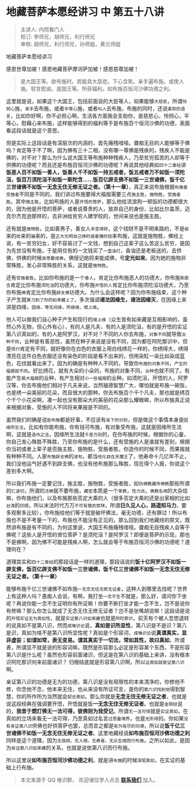 # 地藏菩萨本愿经讲习 中 第五十八讲

> 主讲人: 内院看门人 <br />
> 校订: 李师兄，胡师兄，利行师兄 <br />
> 审核: 胡师兄，利行师兄，孙师姐，黄兰师姐 <br />

地藏菩萨本愿经讲习

感恩世尊加被！感恩地藏菩萨摩诃萨加被！感恩慈尊加被！

> 是大国王等。欲布施时。若能具大慈悲。下心含笑。亲手遍布施。或使人施。软言慰谕。是国王等。所获福利。如布施百恒河沙佛功德之利。

这里就是说，如果这个大国王，包括前面说的大臣等人，如果能够`大慈悲`，所谓`怜悯心`施，`亲手`去布施，或者`平等心`施，或者`叫人`去布施，布施的同时，还说`柔软的语言`，比如你好啊，你不必担心啊，生活各方面我会支助你，是慈悲心，怜悯心，平等心，慰藉心来布施，这样能够得到的福利等于是布施百个恒河沙佛的功德，表面看这段话就是这个意思。

但是实际上这段话是有深层次的内涵的，首先癃残喑哑。聋痴无目的人能够等于佛吗？肯定等于不了啊，因为佛有三十二相，没有哪一尊佛是残疾的，残疾人不能是佛的，对不对？那么为什么说大国王等布施种种残疾人，乃至贫穷孤苦的人却等于供佛的功德呢？而且还是布施百恒河沙佛的功德呢？再说其他经典如`四十二章经`讲**饭恶人百不如饭一善人，饭善人千不如饭一持五戒者，饭五戒者万不如饭一须陀洹，饭百万须陀洹不如饭一斯陀含……饭百亿辟支佛不如饭一三世诸佛，饭千亿三世诸佛不如饭一无念无住无修无证之者。（第十一章）**，真正来说布施根据`布施者` `受施者`不同是不同的，我们讲过布施要得大福报需要三点`施主胜`，`施物胜`，`受施者胜`。其中`施主胜`，比如布施的人是`开悟的菩萨`，那么他给流浪狗一顿饭的功德都很大的，因为他是开悟的菩萨，或者说尊贵的人，放弃自己的身份，比如比尔盖茨，迈克尔杰克逊那样的，去非洲给贫穷人建学校的，世间来说也是施主胜。

还有就是`施物胜`，比如善男子，善女人`辛苦得财`，这个钱财不是不明来路的，不是`偷`来的`抢`来的`骗`来的，是`正大光明自己挣的或者赚的钱`来布施，这就是施物胜，佛经上说，有一贫穷妇女，好不容易讨了一文钱，想到自己这辈子这么苦这么贫穷，是因为先世没有布施，于是用仅有的一文钱买了`一盏油灯`，香油还是老板送的，去供佛，供佛的时候`发愿要成佛`，佛授记她将来能成佛，号**定光如来**。因为她的施物非常殊胜，发心非常殊胜的关系，这就是`施物胜`。

还有`受施者胜`，比如你布施的是一个`善人`，肯定比你布施恶人的功德大，你布施`斯那含`肯定比你布施`须陀洹`的功德大，你布施`开悟的人`肯定比你布施须陀洹功德大，乃至你布施`佛`肯定比你布施`辟支佛`功德大。为什么会这样呢？因为你布施结束，这个种子产生就`熏习到了你的如来藏上了`，多次强调**诸法因缘生，诸法因缘灭**，在因缘上来讲是四缘，`因缘，等无间缘，所缘缘，增上缘`。

他人可以做我们自心种子产生和现行的`增上缘`（众生皆有如来藏是互相影响的，虽然心外无物，但心外有心），有的人是凡夫，有的人是须陀洹，有的是开悟的实证第八识真如的，有的人是阿罗汉，对不对？不同的人你去布施，`对象不同`就导致`业种不同`，业种是有善恶性，虽然在种子来说是没有不同，因为都在阿陀那识中，但是`现行`肯定有不同，就好像你在白色的衣服上用白线绣花一样的，你绣得大，绣得漂亮在这件白色衣服还没有染色的阶段是看不出来的，但用染缸一染比如染成蓝色，花纹就看出来了。因为的确是有种种人不同的，导致你`布施的对象不同`，`产生的福报就不同`。好比绣花，就有大朵的小朵的，布施的对象不同，`业种`也就不同了。有能产生`极大福报`的业种，有产生相对`小一些福报`的业种。如须陀洹，开悟的人，阿罗汉等，你去布施他们相对于凡夫来说，当然福德智慧广大，哪怕就是布施一碗饭，也是绣一朵美丽的花朵，而且很大的那种。你去布施百个千个凡夫，那也就是绣百个千个小花朵啊，凑一起也没有那朵大的美丽的花朵那么耀眼嘛，所以布施真正说来根据对象，受施的人不同将来果报是不同的。

虽然我们的确是说`能布施`都是好事，不应该有`高下的分别`，但是做这个事情本身是`因缘所生法`，比如有你能布施，你有钱可布施，有对象受布施，这就是因缘所生法啊，这就是`造作之法`，因缘所生法就`千差万别`的，在你布施的时候，根据你的心量，你自己发心殊胜不殊胜，乃至你布施的是什么，还有受施的人是谁就有差别，根据你当初或者上辈子是否施主胜，施物胜，受施者胜，你造作的时候不同，而果报就有种种不同。人家`布施辟支佛`的`波旬`，都当`他化自在天魔王`了，他寿命十几亿年不止，我们没他运气好遇不到辟支佛，也没有他布施那么殊胜，现在得个人报，你说这个差别多大啊。

所以我们布施一定要记住，施主胜，施物胜，受施者胜，如`伪佛教藏传佛教`那些所谓的`仁波切`，所谓的`活佛`就不要布施，`藏密`本质是一个`苯教`，`性力派`，`佛教名相`的大杂烩嘛，你布施他们，以及布施那些否定大乘的人（很多否定大乘的还是出家相的比如`台湾`的`印顺`，所以末法时代万万`不可有僧衣崇拜`，所谓**日久见人心，路遥知马力**，要多观察多比较），你布施给他们等于就是破坏佛法，毫无功德，还有罪过！所以布施也不是不考量一下的，布施也不能没有正见的，那么回到我们地藏经的原文，既然讲布施是有不同的，为何这里说，大国王布施癃残喑哑。聋痴无目残疾人会等于佛呢？这些人是开悟的贤位菩萨？是须陀洹？是阿罗汉？即便是菩萨的示现，那也不是佛啊，因为佛不可能是残疾人啊，怎么就会等于布施百恒河沙佛的功德呢？道理何在？

道理其实和`四十二章经`的那段话是一样的道理，那段话说的**饭十亿阿罗汉不如饭一辟支佛，饭百亿辟支佛不如饭一三世诸佛，饭千亿三世诸佛不如饭一无念无住无修无证之者。（第十一章）**

能够布施千亿三世诸佛不如布施`一无念无住无修无证者`，这种人到哪里去找呢？世界上有这种人吗？愚痴人会说，有啊，我打坐`一念不生`不就是，那么好，请问你下坐呢？再说你能一念不生证明你有所证嘛！你要不断打坐才能一念不生，岂不是说你有修嘛？那么你怎么就成了无念无住无修无证者？岂不是张嘴胡说嘛！这段话是说的`开悟实证无为真如性`，就是`实证第八识如来藏`也就是`阿陀那识`，前天有个被人忽悠退转的说真如不是第八识，然而`成唯识论`说，**真如是识所显性**，第八识是不是识？第八是识，真如为啥不是第八识所显性呢？真如是个形容词，`成唯识论`说**真谓真实，显非虚妄；如谓如常，表无变易。谓其真实于一切法，常如其性，故曰真如**，所谓表，所谓显不就是说的形容词嘛，既然是形容那么必定是形容某个东西，不是形容第八识是什么呢？虽然也形容前面诸识，但这是在第八识的基础上来讲，没有根本识阿陀那识何来前面诸识？ 归根结底就是形容第八识啊，所以`证真如就是证第八识`啊。

亲证第八识的功德是无为的功德，第八识是没有局限性的本来清净的，你修他不修，你念他不念，他本来无住，也从来没有所证可言，是你的`第六识找到他`得到智慧，你的所作所为当然就会`契合真如`，那么你就是**无念无住无修无证之者**，也就是说这段经典在强调要开悟，开悟就是饭**一无念无住无修无证者**。也就是`金刚经`说的，**我昔于燃灯佛无一法可得，彼佛则为我受记**。所谓`无一法可得`就是`实证真如`，在真如的立场来看无一法可得，乃至真如过名言`过思量境界`，也是`无所得`的。你如果`没有亲证第八识`供佛也好供菩萨也罢，总而言之都是`有为有尽的功德`，所以说**饭千亿三世诸佛不如饭一无念无住无修无证之者**。这里地藏经说**如布施百恒河沙佛功德之利**同样是这个道理，因为`无我相，无人相，无寿者，无众生相而行布施`，之所以如此，是因为`亲证第八识如来藏`的关系，也就是说依第八识而行布施。

所以这里说**如布施百恒河沙佛功德之利**，就是讲`布施`的时候`深契真如`，在实证的基础上行布施。

> 本文来源于 QQ 唯识群， 欢迎诸位学人点击 **[联系我们](https://mp.weixin.qq.com/s/lZCfWjmLjgNR165Tx4_bCQ)** 加入。
